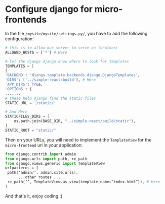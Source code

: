 # Configure django for micro-frontends

In the file `/mysite/mysite/settings.py/`, you have to add the following configuration:

``` python
# this is to allow our server to serve on localhost
ALLOWED_HOSTS = ['*'] # Here

# let the django django know where to look for templates
TEMPLATES = [
{
'BACKEND': 'django.template.backends.django.DjangoTemplates',
'DIRS': ['../simple-react/build'], # Here
'APP_DIRS': True,
'OPTIONS': {
.......
# these help django find the static files
STATIC_URL = '/static/'

# And Here
STATICFILES_DIRS = [
    os.path.join(BASE_DIR, "../simple-react/build/static"),
]
STATIC_ROOT = "static/"
```

Then on your URLs, you will need to implement the `TemplateView` for the `micro-frontend` url in your application:

``` python
from django.contrib import admin
from django.urls import path, re_path
from django.views.generic import TemplateView
urlpatterns = [
 path(‘admin/’, admin.site.urls),
      ...other routes ...
 re_path(‘’, TemplateView.as_view(template_name=”index.html”)), # Here
]
```

And that's it, enjoy coding :) 
